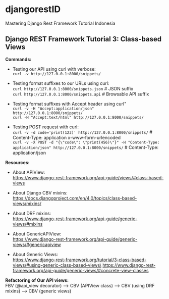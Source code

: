 # djangorestID

Mastering Django Rest Framework Tutorial Indonesia

## Django REST Framework Tutorial 3: Class-based Views

**Commands:**
* Testing our API using curl with verbose:\
```curl -v http://127.0.0.1:8000/snippets/```

* Testing format suffixes to our URLs using curl:\
```curl http://127.0.0.1:8000/snippets.json``` # JSON suffix\
```curl http://127.0.0.1:8000/snippets.api``` # Browsable API suffix

* Testing format suffixes with Accept header using curl"\
```curl -v -H "Accept:application/json" http://127.0.0.1:8000/snippets/```\
```curl -H "Accept:text/html" http://127.0.0.1:8000/snippets/```

* Testing POST request with curl:\
```curl -v -d code='print(123)' http://127.0.0.1:8000/snippets/``` # Content-Type: application x-www-form-urlencoded\
```curl -v -X POST -d "{\"code\": \"print(456)\"}" -H "Content-Type: application/json" http://127.0.0.1:8000/snippets/``` # Content-Type: application/json

**Resources:**
* About APIView:\
https://www.django-rest-framework.org/api-guide/views/#class-based-views

* About Django CBV mixins:\
https://docs.djangoproject.com/en/4.0/topics/class-based-views/mixins/

* About DRF mixins:\
https://www.django-rest-framework.org/api-guide/generic-views/#mixins

* About GenericAPIView:\
https://www.django-rest-framework.org/api-guide/generic-views/#genericapiview

* About Generic Views:\
https://www.django-rest-framework.org/tutorial/3-class-based-views/#using-generic-class-based-views\
https://www.django-rest-framework.org/api-guide/generic-views/#concrete-view-classes

**Refactoring of Our API views:**\
FBV (@api_view decorator) --> CBV (APIView class)  --> CBV (using DRF mixins) --> CBV (generic views)
